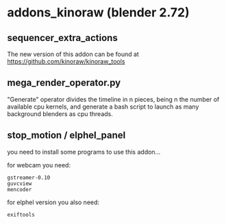addons_kinoraw (blender 2.72)
===================================


sequencer_extra_actions
-----------------------

The new version of this addon can be found at https://github.com/kinoraw/kinoraw_tools

mega_render_operator.py
-------------------------------

"Generate" operator divides the timeline in n pieces, being n the number of available cpu kernels, and generate a bash script to launch as many background blenders as cpu threads.


stop_motion / elphel_panel
------------------------

you need to install some programs to use this addon...

for webcam you need:

    gstreamer-0.10
    guvcview
    mencoder

for elphel version you also need:

    exiftools

